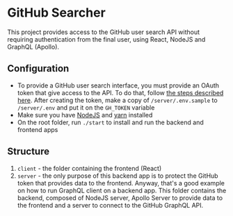 # GitHub Searcher

This project provides access to the GitHub user search API without requiring authentication from the final user, using
React, NodeJS and GraphQL (Apollo).

## Configuration

- To provide a GitHub user search interface, you must provide an OAuth token that give access to the API. To do
that, follow [the steps described here](https://docs.github.com/en/graphql/guides/forming-calls-with-graphql#authenticating-with-graphql).
After creating the token, make a copy of `/server/.env.sample` to `/server/.env` and put it on the
`GH_TOKEN` variable
- Make sure you have [NodeJS](https://nodejs.org/en/) and [yarn](https://yarnpkg.com/) installed
- On the root folder, run `./start` to install and run the backend and frontend apps

## Structure

1. `client` - the folder containing the frontend (React)
2. `server` - the only purpose of this backend app is to protect the GitHub token that provides data to the frontend.
Anyway, that's a good example on how to run GraphQL client on a backend app. This folder contains the backend, composed
of NodeJS server, Apollo Server to provide data to the frontend and a server to connect to the GitHub GraphQL API.